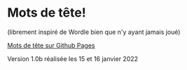 # Mots de tête!  
(librement inspiré de Wordle bien que n'y ayant jamais joué)

[Mots de tête sur Github Pages](https://evefevrier.github.io/wordle/)

Version 1.0b réalisée les 15 et 16 janvier 2022
